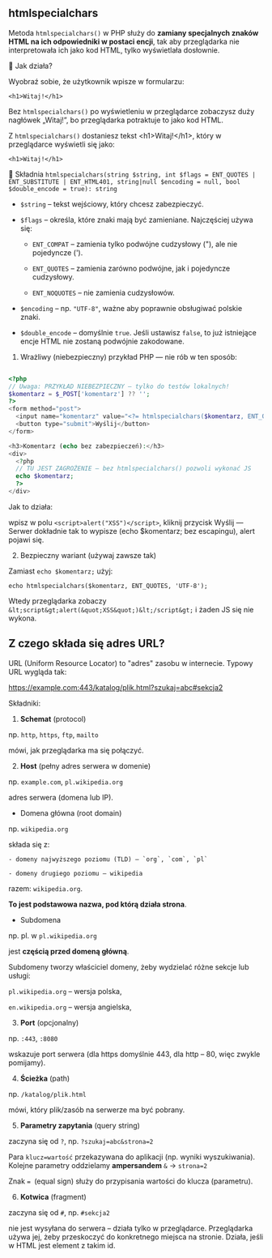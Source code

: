 ##  htmlspecialchars

Metoda `htmlspecialchars()` w PHP służy do **zamiany specjalnych znaków HTML na ich odpowiedniki w postaci encji**, tak aby przeglądarka nie interpretowała ich jako kod HTML, tylko wyświetlała dosłownie.


🔹 Jak działa?

Wyobraź sobie, że użytkownik wpisze w formularzu:

```<h1>Witaj!</h1>```


Bez `htmlspecialchars()` po wyświetleniu w przeglądarce zobaczysz duży nagłówek „Witaj!”, bo przeglądarka potraktuje to jako kod HTML.

Z `htmlspecialchars()` dostaniesz tekst &lt;h1&gt;Witaj!&lt;/h1&gt;, który w przeglądarce wyświetli się jako:

```<h1>Witaj!</h1>```


🔹 Składnia
`htmlspecialchars(string $string, int $flags = ENT_QUOTES | ENT_SUBSTITUTE | ENT_HTML401, string|null $encoding = null, bool $double_encode = true): string`


- `$string` – tekst wejściowy, który chcesz zabezpieczyć.

- `$flags` – określa, które znaki mają być zamieniane. Najczęściej używa się:

    - `ENT_COMPAT` – zamienia tylko podwójne cudzysłowy ("), ale nie pojedyncze (').

    - `ENT_QUOTES` – zamienia zarówno podwójne, jak i pojedyncze cudzysłowy.

    - `ENT_NOQUOTES` – nie zamienia cudzysłowów.

- `$encoding` – np. `"UTF-8"`, ważne aby poprawnie obsługiwać polskie znaki.

- `$double_encode` – domyślnie `true`. Jeśli ustawisz `false`, to już istniejące encje HTML nie zostaną podwójnie zakodowane.


1) Wrażliwy (niebezpieczny) przykład PHP — nie rób w ten sposób:
 
```php

<?php
// Uwaga: PRZYKŁAD NIEBEZPIECZNY — tylko do testów lokalnych!
$komentarz = $_POST['komentarz'] ?? '';
?>
<form method="post">
  <input name="komentarz" value="<?= htmlspecialchars($komentarz, ENT_QUOTES, 'UTF-8') ?>">
  <button type="submit">Wyślij</button>
</form>

<h3>Komentarz (echo bez zabezpieczeń):</h3>
<div>
  <?php
  // TU JEST ZAGROŻENIE — bez htmlspecialchars() pozwoli wykonać JS
  echo $komentarz;
  ?>
</div>

```

Jak to działa: 

wpisz w polu `<script>alert("XSS")</script>`, kliknij przycisk Wyślij — Serwer dokładnie tak to wypisze (echo $komentarz; bez escapingu), alert pojawi się.


2) Bezpieczny wariant (używaj zawsze tak)

Zamiast `echo $komentarz;` użyj:

`echo htmlspecialchars($komentarz, ENT_QUOTES, 'UTF-8');`


Wtedy przeglądarka zobaczy `&lt;script&gt;alert(&quot;XSS&quot;)&lt;/script&gt;` i żaden JS się nie wykona.


## Z czego składa się adres URL?

URL (Uniform Resource Locator) to "adres" zasobu w internecie.
Typowy URL wygląda tak:

https://example.com:443/katalog/plik.html?szukaj=abc#sekcja2


Składniki:

1. **Schemat** (protocol)

np. `http`, `https`, `ftp`, `mailto`

mówi, jak przeglądarka ma się połączyć.

2. **Host** (pełny adres serwera w domenie)

np. `example.com`, `pl.wikipedia.org`

adres serwera (domena lub IP).

- Domena główna (root domain)

np. `wikipedia.org`

składa się z:

    - domeny najwyższego poziomu (TLD) – `org`, `com`, `pl`

    - domeny drugiego poziomu – wikipedia

razem: `wikipedia.org`.

**To jest podstawowa nazwa, pod którą działa strona**.

- Subdomena

np. pl. w `pl.wikipedia.org`

jest **częścią przed domeną główną**.

Subdomeny tworzy właściciel domeny, żeby wydzielać różne sekcje lub usługi:

`pl.wikipedia.org` – wersja polska,

`en.wikipedia.org` – wersja angielska,


3. **Port** (opcjonalny)

np. `:443`, `:8080`

wskazuje port serwera (dla https domyślnie 443, dla http – 80, więc zwykle pomijamy).

4. **Ścieżka** (path)

np. `/katalog/plik.html`

mówi, który plik/zasób na serwerze ma być pobrany.

5. **Parametry zapytania** (query string)

zaczyna się od `?`, np. `?szukaj=abc&strona=2`

Para `klucz=wartość` przekazywana do aplikacji (np. wyniki wyszukiwania). Kolejne parametry oddzielamy **ampersandem** `&` → `strona=2`

Znak `= `(equal sign) służy do przypisania wartości do klucza (parametru).

6. **Kotwica** (fragment)

zaczyna się od `#`, np. `#sekcja2`

nie jest wysyłana do serwera – działa tylko w przeglądarce. Przeglądarka używa jej, żeby przeskoczyć do konkretnego miejsca na stronie. Działa, jeśli w HTML jest element z takim id.